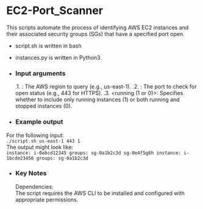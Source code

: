 # EC2-Port_Scanner

This scripts automate the process of identifying AWS EC2 instances and their associated security groups (SGs) that have a specified port open.
 - script.sh is written in bash
 - instances.py is written in Python3
 
 - ### Input arguments
   .1. <region>: The AWS region to query (e.g., us-east-1).
   .2. <port>: The port to check for open status (e.g., 443 for HTTPS).
   .3. <running (1 or 0)>: Specifies whether to include only running instances (1) or both running and stopped instances (0).
 - ### Example output
 For the following input:  
 `./script.sh us-east-1 443 1`  
The output might look like:   
`instance: i-0abcd12345 groups: sg-0a1b2c3d sg-0e4f5g6h
instance: i-1bcde23456 groups: sg-0a1b2c3d`
- ### Key Notes
  Dependencies:  
 The script requires the AWS CLI to be installed and configured with appropriate permissions.
